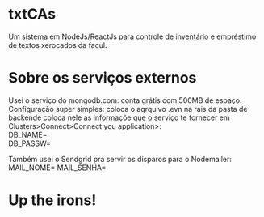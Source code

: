 # txtCAs
Um sistema em NodeJs/ReactJs para controle de inventário e empréstimo de textos xerocados da facul.

# Sobre os serviços externos
Usei o serviço do mongodb.com: conta grátis com 500MB de espaço. Configuração super simples: coloca o aqrquivo .evn na rais da pasta de backende coloca nele as informaçõe que o serviço te fornecer em 
Clusters>Connect>Connect you application>:
<br />
DB_NAME=
<br />
DB_PASSW=

Também usei o Sendgrid pra servir os disparos para o Nodemailer:
MAIL_NOME=
MAIL_SENHA=


# Up the irons!
